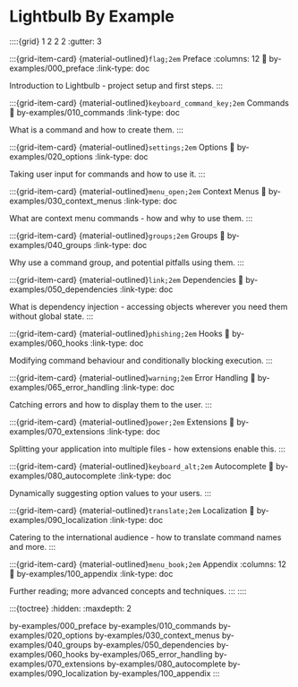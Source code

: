 # Lightbulb By Example

::::{grid} 1 2 2 2
:gutter: 3

:::{grid-item-card} {material-outlined}`flag;2em` Preface
:columns: 12
:link: by-examples/000_preface
:link-type: doc

Introduction to Lightbulb - project setup and first steps.
:::

:::{grid-item-card} {material-outlined}`keyboard_command_key;2em` Commands
:link: by-examples/010_commands
:link-type: doc

What is a command and how to create them.
:::

:::{grid-item-card} {material-outlined}`settings;2em` Options
:link: by-examples/020_options
:link-type: doc

Taking user input for commands and how to use it.
:::

:::{grid-item-card} {material-outlined}`menu_open;2em` Context Menus
:link: by-examples/030_context_menus
:link-type: doc

What are context menu commands - how and why to use them.
:::

:::{grid-item-card} {material-outlined}`groups;2em` Groups
:link: by-examples/040_groups
:link-type: doc

Why use a command group, and potential pitfalls using them.
:::

:::{grid-item-card} {material-outlined}`link;2em` Dependencies
:link: by-examples/050_dependencies
:link-type: doc

What is dependency injection - accessing objects wherever you need them without global state.
:::

:::{grid-item-card} {material-outlined}`phishing;2em` Hooks
:link: by-examples/060_hooks
:link-type: doc

Modifying command behaviour and conditionally blocking execution.
:::

:::{grid-item-card} {material-outlined}`warning;2em` Error Handling
:link: by-examples/065_error_handling
:link-type: doc

Catching errors and how to display them to the user.
:::

:::{grid-item-card} {material-outlined}`power;2em` Extensions
:link: by-examples/070_extensions
:link-type: doc

Splitting your application into multiple files - how extensions enable this.
:::

:::{grid-item-card} {material-outlined}`keyboard_alt;2em` Autocomplete
:link: by-examples/080_autocomplete
:link-type: doc

Dynamically suggesting option values to your users.
:::

:::{grid-item-card} {material-outlined}`translate;2em` Localization
:link: by-examples/090_localization
:link-type: doc

Catering to the international audience - how to translate command names and more.
:::

:::{grid-item-card} {material-outlined}`menu_book;2em` Appendix
:columns: 12
:link: by-examples/100_appendix
:link-type: doc

Further reading; more advanced concepts and techniques.
:::
::::

:::{toctree}
:hidden:
:maxdepth: 2

by-examples/000_preface
by-examples/010_commands
by-examples/020_options
by-examples/030_context_menus
by-examples/040_groups
by-examples/050_dependencies
by-examples/060_hooks
by-examples/065_error_handling
by-examples/070_extensions
by-examples/080_autocomplete
by-examples/090_localization
by-examples/100_appendix
:::
